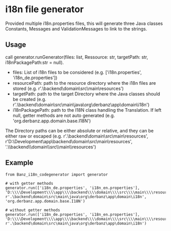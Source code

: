 # i18n file generator

Provided multiple i18n.properties files, this will generate three Java classes Constants, Messages and ValidationMessages to link to the strings.

## Usage

call generator.runGenerator(files: list, Ressource: str, targetPath: str, i18nPackagePath:str = null).

- files: List of i18n files to be considered (e.g. ['i18n.properties', 'i18n_de.properties'])
- resourcePath: path to the resource directory where the i18n files are stored (e.g. r'.\backend\domain\src\main\resources')
- targetPath: path to the target Directory where the Java classes should be created (e.g. r'.\backend\domain\src\main\java\org\derbanz\app\domain\i18n')
- i18nPackagePath: path to the I18N class handling the Translation. If left null, getter methods are not auto generated (e.g. 'org.derbanz.app.domain.base.I18N')

The Directory paths can be either absolute or relative, and they can be either raw or escaped (e.g. r'.\backend\domain\src\main\resources', r'D:\Development\app\backend\domain\src\main\resources', '.\\\\backend\\\\domain\\\\src\\\\main\\\\resources')

## Example

```
from Banz_i18n_codegenerator import generator

# with getter methods
generator.run(['i18n_de.properties', 'i18n_en.properties'], 'D:\\\\Development\\\\app\\\\backend\\\\domain\\\\src\\\\main\\\\resources', r'.\backend\domain\src\main\java\org\derbanz\app\domain\i18n', 'org.derbanz.app.domain.base.I18N')

# without getter methods
generator.run(['i18n_de.properties', 'i18n_en.properties'], 'D:\\\\Development\\\\app\\\\backend\\\\domain\\\\src\\\\main\\\\resources', r'.\backend\domain\src\main\java\org\derbanz\app\domain\i18n')
```